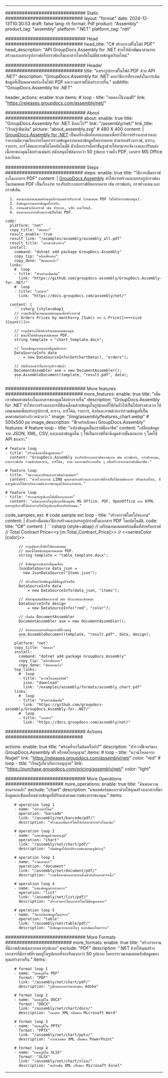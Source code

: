 



---
############################# Static ############################
layout: "format"
date:  2024-12-13T10:30:53
draft: false
lang: th
format: Pdf
product: "Assembly"
product_tag: "assembly"
platform: ".NET"
platform_tag: "net"

############################# Head ############################
head_title: "C# สร้างกราฟในไฟล์ PDF"
head_description: "API GroupDocs.Assembly for .NET ช่วยให้นักพัฒนาสามารถสร้างและแทรกรูปกราฟหรือกราฟลงในเอกสารโดยอัตโนมัติด้วยข้อมูลเรียลไทม์."

############################# Header ############################
title: "แทรกรูปกราฟในไฟล์ PDF ด้วย API .NET" 
description: "GroupDocs.Assembly for .NET มอบวิธีการที่ทรงพลังในการเติมข้อมูลที่เป็นพลศาสตร์ลงในไฟล์ PDF และรวมกราฟได้อย่างราบรื่น."
subtitle: "GroupDocs.Assembly for .NET" 

header_actions:
  enable: true
  items:
    #  loop
    - title: "ทดลองใช้งานฟรี"
      link: "https://releases.groupdocs.com/assembly/net/"
      
############################# About ############################
about:
    enable: true
    title: "GroupDocs.Assembly for .NET คืออะไร?"
    link: "/assembly/net/"
    link_title: "เรียนรู้เพิ่มเติม"
    picture: "about_assembly.svg" # 480 X 400
    content: |
       [GroupDocs.Assembly for .NET](/assembly/net/) เป็นเครื่องมือที่ออกแบบมาเพื่อทำให้การสร้างเอกสารและรายงานมีความเรียบง่ายโดยการรวมข้อมูลจากแหล่งข้อมูลที่หลากหลาย สามารถสร้างกราฟ, ตาราง, รายการ, บาร์โค้ดและภาพได้โดยอัตโนมัติ ตัวเลือกการตั้งค่าขั้นสูงช่วยให้สามารถจัดวางและปรับแต่งเนื้อหาของคุณได้อย่างแม่นยำ สนับสนุนไฟล์มากกว่า 50 รูปแบบ รวมถึง PDF, เอกสาร MS Office และอีเมล.

############################# Steps ############################
steps:
    enable: true
    title: "วิธีการเพิ่มกราฟลงในเอกสาร PDF"
    content: |
      [GroupDocs.Assembly](/assembly/net/) ทำให้การสร้างและแทรกรูปกราฟลงในเทมเพลต PDF เป็นเรื่องง่าย รองรับประเภทกราฟที่หลากหลาย เช่น กราฟแท่ง, กราฟวงกลม และกราฟเส้น.
      
      1. ออกแบบเทมเพลตพร้อมจุดที่กำหนดสำหรับกราฟ (เทมเพลต PDF ไม่ได้รับการสนับสนุน).
      2. ดึงข้อมูลจากแหล่งข้อมูลที่รองรับ.
      3. กำหนดตัวเลือกกราฟ เช่น ประเภท, แท็ก และโทนสี.
      4. ส่งออกเอกสารพร้อมกราฟเป็นไฟล์ PDF.
   
    code:
      platform: "net"
      copy_title: "คัดลอก"
      result_enable: true
      result_link: "/examples/assembly/assembly_all.pdf"
      result_title: "เอกสารตัวอย่าง"
      install:
        command: "dotnet add package GroupDocs.Assembly"
        copy_tip: "คลิกเพื่อลอก"
        copy_done: "คัดลอกแล้ว"
      links:
        #  loop
        - title: "ตัวอย่างเพิ่มเติม"
          link: "https://github.com/groupdocs-assembly/GroupDocs.Assembly-for-.NET/"
        #  loop
        - title: "เอกสาร"
          link: "https://docs.groupdocs.com/assembly/net/"
          
      content: |
        ```csharp {style=abap}
        // รวมแท็กนี้ในเทมเพลตของคุณเพื่อสร้างกราฟ
        // Orders Prices by months<<y [Sum(c => c.Price)]>><<size [Count()]>>

        // ระบุเส้นทางไฟล์สำหรับเทมเพลตของคุณ
        // ขณะนี้ไม่สนับสนุนเทมเพลต PDF.
        string template = "chart_template.docx";

        // โหลดข้อมูลจากแหล่งที่คุณต้องการ
        DataSourceInfo data 
            = new DataSourceInfo(GetChartData(), "orders");

        // บันทึกเอกสารที่แทรกรูปกราฟแล้ว
        DocumentAssembler asm = new DocumentAssembler();
        asm.AssembleDocument(template, "result.pdf", data);
        ```            

############################# More features ############################
more_features:
  enable: true
  title: "เพิ่มกราฟพลศาสตร์ลงในเอกสารของคุณได้อย่างราบรื่น"
  description: "GroupDocs.Assembly for .NET ทำให้การสร้างเอกสารที่ขับเคลื่อนด้วยข้อมูลในรูปแบบที่ใช้กันทั่วไปเป็นไปอย่างสะดวก ใช้เทมเพลตเพื่อแทรกรูปกราฟ, ตาราง, บาร์โค้ด, รายการ, ลิงก์และภาพด้วยการรวมข้อมูลที่เป็นพลศาสตร์อย่างก้าวหน้ากว่า."
  image: "/img/assembly/features_chart.webp" # 500x500 px
  image_description: "ฟีเจอร์หลักของ GroupDocs.Assembly"
  features:
    # feature loop
    - title: "แปลงข้อมูลเป็นกราฟมืออาชีพ"
      content: "เปลี่ยนข้อมูลจาก JSON, XML, CSV, และแหล่งข้อมูลอื่น ๆ ให้เป็นกราฟที่น่าดึงดูดด้วยขั้นตอนง่าย ๆ โดยใช้ API ของเรา."

    # feature loop
    - title: "สร้างเนื้อหาที่ดึงดูดสายตา"
      content: "GroupDocs.Assembly รองรับประเภทกราฟหลายแบบ เช่น กราฟแท่ง, กราฟวงกลม, และกราฟเส้น รวมเข้ากับตาราง, บาร์โค้ด, ภาพ และองค์ประกอบอื่น ๆ เพื่อสร้างรายงานระดับมืออาชีพ."

    # feature loop
    - title: "จัดวางและปรับแต่งกราฟอย่างแม่นยำ"
      content: "ด้วยไวยากรณ์ LINQ คุณสามารถสร้างและวางกราฟที่จำเป็นได้ตามต้องการ ปรับแต่งสไตล์, สี และรูปแบบให้ตรงกับความต้องการของคุณได้อย่างง่ายดาย."

    # feature loop
    - title: "ทำงานกับรูปแบบไฟล์ที่หลากหลาย"
      content: "ผลิตเอกสารในรูปแบบที่นิยมเช่น MS Office, PDF, OpenOffice และ HTML แทรกรูปกราฟได้อย่างราบรื่นในรูปแบบที่รองรับทั้งหมด."
      
  code_samples_ext:
    # code sample ext loop
    - title: "สร้างกราฟโดยโปรแกรม"
      content: |
        ตัวอย่างนี้แสดงวิธีการสร้างและแทรกรูปกราฟในเอกสาร PDF โดยอัตโนมัติ.
      code:
        title: "C#"
        content: |
          ```csharp {style=abap}
          // เตรียมเทมเพลตพร้อมพื้นที่สำหรับกราฟ
          // Total Contract Price<<y [m.Total_Contract_Price]>>
          // <<seriesColor [color]>>

          // ระบุเส้นทางไปยังไฟล์เทมเพลต
          // ขณะนี้ไม่สนับสนุนเทมเพลต PDF.
          string template = "table_template.docx";

          // ดึงข้อมูลจากแหล่งที่คุณเลือก
          JsonDataSource data_json = 
            new JsonDataSource("Items.json");

          // สร้างอ็อบเจ็กต์ข้อมูลที่มีข้อมูลที่จำเป็น
          DataSourceInfo data 
              = new DataSourceInfo(data_json, "items");

          // ตั้งค่าคุณสมบัติของกราฟ เช่น ประเภทและลักษณะ
          DataSourceInfo design 
              = new DataSourceInfo("red", "color");

          // เริ่มต้น DocumentAssembler
          DocumentAssembler asm = new DocumentAssembler();

          // ส่งออกเอกสารพร้อมกราฟที่รวมอยู่
          asm.AssembleDocument(template, "result.pdf", data, design);
          ```
        platform: "net"
        copy_title: "คัดลอก"
        install:
          command: "dotnet add package GroupDocs.Assembly"
          copy_tip: "คลิกเพื่อลอก"
          copy_done: "คัดลอกแล้ว"
        top_links:
          #  loop
          - title: "ดาวน์โหลดผลลัพธ์"
            icon: "download"
            link: "/examples/assembly/formats/assembly_chart.pdf"
        links:
          #  loop
          - title: "ตัวอย่างเพิ่มเติม"
            link: "https://github.com/groupdocs-assembly/GroupDocs.Assembly-for-.NET/"
          #  loop
          - title: "เอกสาร"
            link: "https://docs.groupdocs.com/assembly/net/"
            

            


############################# Actions ############################

actions:
  enable: true
  title: "พร้อมที่จะเริ่มต้นหรือยัง?"
  description: "สำรวจฟีเจอร์ของ GroupDocs.Assembly ฟรี หรือขอใบอนุญาต"
  items:
    #  loop
    - title: "ดาวน์โหลดจาก Nuget"
      link: "https://releases.groupdocs.com/assembly/net/"
      color: "red"
        #  loop
    - title: "เรียนรู้เกี่ยวกับการอนุญาต"
      link: "https://purchase.groupdocs.com/pricing/assembly/net/"
      color: "light"


############################# More Operations #####################
more_operations:
    enable: true
    title: "ค้นพบความสามารถหลัก"
    exclude: "chart"
    description: "แพลตฟอร์มของเราช่วยให้คุณสร้างเอกสารที่น่าดึงดูดและขับเคลื่อนด้วยข้อมูลที่ปรับแต่งตามความต้องการของคุณ."
    items: 
          
        # operation loop 1
        - name: "สร้างบาร์โค้ด"
          operation: "barcode"
          link: "/assembly/net/barcode/pdf/"
          description: "สร้างและเพิ่มบาร์โค้ดให้กับเอกสารอย่างไดนามิก"

        # operation loop 2
        - name: "แสดงข้อมูลด้วยแผนภูมิ"
          operation: "chart"
          link: "/assembly/net/chart/pdf/"
          description: "เติมข้อมูลให้กับประเภทของแผนภูมิต่างๆ"

        # operation loop 3
        - name: "รวมเอกสาร"
          operation: "document"
          link: "/assembly/net/document/pdf/"
          description: "รวมเนื้อหาของเอกสารหนึ่งเข้ากับอีกเอกสารหนึ่ง"

        # operation loop 4
        - name: "แสดงข้อมูลด้วยรายการ"
          operation: "list"
          link: "/assembly/net/list/pdf/"
          description: "สร้างรายการในเอกสารโดยใช้ข้อมูลเฉพาะ"

        # operation loop 5
        - name: "จัดระเบียบข้อมูลในตาราง"
          operation: "table"
          link: "/assembly/net/table/pdf/"
          description: "ดึงข้อมูลจากแหล่งใดๆ และเติมลงในตาราง"
         
          
############################# More Formats ########################
more_formats:
    enable: true
    title: "สร้างรายงานที่มีภาพลักษณ์หลากหลายรูปแบบ"
    exclude: "PDF"
    description: ".NET ช่วยให้คุณสร้างเอกสารที่มีกราฟที่รวมอยู่ในรูปแบบที่รองรับมากกว่า 50 รูปแบบ โดยการรวมเทมเพลตกับข้อมูลของคุณอย่างราบรื่น."
    items: 
          
        # format loop 1
        - name: "แผนภูมิใน PDF"
          format: "PDF"
          link: "/assembly/net/chart/pdf/"
          description: "รูปแบบเอกสารพกพาของ Adobe"
          
        # format loop 2
        - name: "แผนภูมิใน DOCX"
          format: "DOCX"
          link: "/assembly/net/chart/docx/"
          description: "เอกสาร XML เปิดของ Microsoft Word"
          
        # format loop 3
        - name: "แผนภูมิใน PPTX"
          format: "PPTX"
          link: "/assembly/net/chart/pptx/"
          description: "การนำเสนอ XML เปิดของ PowerPoint"
          
        # format loop 4
        - name: "แผนภูมิใน XLSX"
          format: "XLSX"
          link: "/assembly/net/chart/xlsx/"
          description: "สเปรดชีต XML เปิดของ Microsoft Excel"


          

---